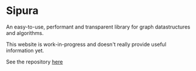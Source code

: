 # Sipura

An easy-to-use, performant and transparent library for graph datastructures and algorithms. 

This website is work-in-progress and doesn't really provide useful information yet.

See the repository [here](https://github.com/sipura/Sipura)
